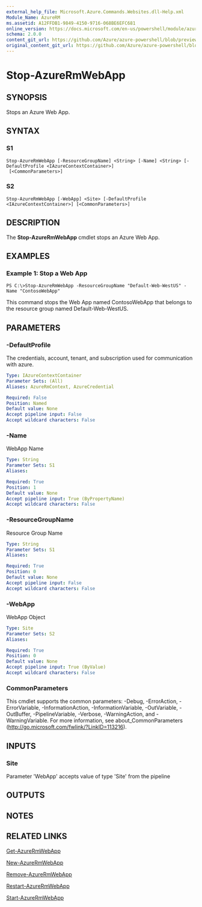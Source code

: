 ```yaml
---
external_help_file: Microsoft.Azure.Commands.Websites.dll-Help.xml
Module_Name: AzureRM
ms.assetid: A12FFDB1-9849-4150-9716-068BE6EFC681
online_version: https://docs.microsoft.com/en-us/powershell/module/azurerm.websites/stop-azurermwebapp
schema: 2.0.0
content_git_url: https://github.com/Azure/azure-powershell/blob/preview/src/ResourceManager/Websites/Commands.Websites/help/Stop-AzureRmWebApp.md
original_content_git_url: https://github.com/Azure/azure-powershell/blob/preview/src/ResourceManager/Websites/Commands.Websites/help/Stop-AzureRmWebApp.md
---
```


# Stop-AzureRmWebApp

## SYNOPSIS
Stops an Azure Web App.

## SYNTAX

### S1
```
Stop-AzureRmWebApp [-ResourceGroupName] <String> [-Name] <String> [-DefaultProfile <IAzureContextContainer>]
 [<CommonParameters>]
```

### S2
```
Stop-AzureRmWebApp [-WebApp] <Site> [-DefaultProfile <IAzureContextContainer>] [<CommonParameters>]
```

## DESCRIPTION
The **Stop-AzureRmWebApp** cmdlet stops an Azure Web App.

## EXAMPLES

### Example 1: Stop a Web App
```
PS C:\>Stop-AzureRmWebApp -ResourceGroupName "Default-Web-WestUS" -Name "ContosoWebApp"
```

This command stops the Web App named ContosoWebApp that belongs to the resource group named Default-Web-WestUS.

## PARAMETERS

### -DefaultProfile
The credentials, account, tenant, and subscription used for communication with azure.

```yaml
Type: IAzureContextContainer
Parameter Sets: (All)
Aliases: AzureRmContext, AzureCredential

Required: False
Position: Named
Default value: None
Accept pipeline input: False
Accept wildcard characters: False
```

### -Name
WebApp Name

```yaml
Type: String
Parameter Sets: S1
Aliases: 

Required: True
Position: 1
Default value: None
Accept pipeline input: True (ByPropertyName)
Accept wildcard characters: False
```

### -ResourceGroupName
Resource Group Name

```yaml
Type: String
Parameter Sets: S1
Aliases: 

Required: True
Position: 0
Default value: None
Accept pipeline input: False
Accept wildcard characters: False
```

### -WebApp
WebApp Object

```yaml
Type: Site
Parameter Sets: S2
Aliases: 

Required: True
Position: 0
Default value: None
Accept pipeline input: True (ByValue)
Accept wildcard characters: False
```

### CommonParameters
This cmdlet supports the common parameters: -Debug, -ErrorAction, -ErrorVariable, -InformationAction, -InformationVariable, -OutVariable, -OutBuffer, -PipelineVariable, -Verbose, -WarningAction, and -WarningVariable. For more information, see about_CommonParameters (http://go.microsoft.com/fwlink/?LinkID=113216).

## INPUTS

### Site
Parameter 'WebApp' accepts value of type 'Site' from the pipeline

## OUTPUTS

## NOTES

## RELATED LINKS

[Get-AzureRmWebApp](./Get-AzureRmWebApp.md)

[New-AzureRmWebApp](./New-AzureRmWebApp.md)

[Remove-AzureRmWebApp](./Remove-AzureRmWebApp.md)

[Restart-AzureRmWebApp](./Restart-AzureRmWebApp.md)

[Start-AzureRmWebApp](./Start-AzureRmWebApp.md)


